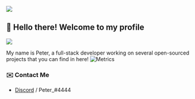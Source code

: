 ![](https://hit.yhype.me/github/profile?user_id=72696414)
## :wave: Hello there! Welcome to my profile
![](https://komarev.com/ghpvc/?username=peterhanania)

My name is Peter, a full-stack developer working on several open-sourced projects that you can find in here!
![Metrics](https://metrics.lecoq.io/peterhanania?template=classic&languages=1&isocalendar=1&projects=1&activity=1&pagespeed=1&isocalendar.duration=half-year&languages.limit=8&languages.sections=most-used&languages.colors=github&languages.threshold=0%25&languages.indepth=false&languages.analysis.timeout=15&languages.categories=markup%2C%20programming&languages.recent.categories=markup%2C%20programming&languages.recent.load=300&languages.recent.days=14&projects.limit=4&projects.repositories=https%3A%2F%2Fgithub.com%2Fpeterhanania%2FPogy-Old%2C%20https%3A%2F%2Fgithub.com%2Fpeterhanania%2Freaction-roles&projects.descriptions=false&activity.limit=5&activity.load=300&activity.days=14&activity.filter=all&activity.visibility=all&activity.timestamps=false&pagespeed.url=https%3A%2F%2Fpogy.xyz&pagespeed.detailed=false&pagespeed.screenshot=false&config.timezone=Asia%2FBeirut)

### ✉️ Contact Me

- [Discord](https://discord.com/users/710465231779790849) / Peter_#4444
